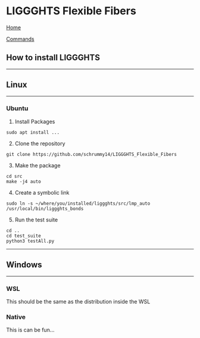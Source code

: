 # LIGGGHTS Flexible Fibers

[Home](Home)

[Commands](commands)

## How to install LIGGGHTS

---

## Linux

---

### Ubuntu

1) Install Packages

```text
sudo apt install ...
```

2) Clone the repository

```text
git clone https://github.com/schrummy14/LIGGGHTS_Flexible_Fibers
```

3) Make the package

```text
cd src
make -j4 auto
```

4) Create a symbolic link

```text
sudo ln -s ~/where/you/installed/liggghts/src/lmp_auto /usr/local/bin/liggghts_bonds
```

5) Run the test suite

```text
cd ..
cd test_suite
python3 testAll.py
```

---

## Windows

---

### WSL

This should be the same as the distribution inside the WSL

### Native

This is can be fun...

